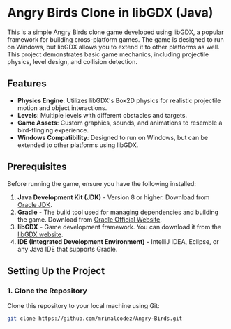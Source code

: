 # Angry Birds Clone in libGDX (Java)

This is a simple Angry Birds clone game developed using libGDX, a popular framework for building cross-platform games. The game is designed to run on Windows, but libGDX allows you to extend it to other platforms as well. This project demonstrates basic game mechanics, including projectile physics, level design, and collision detection.

## Features

- **Physics Engine**: Utilizes libGDX's Box2D physics for realistic projectile motion and object interactions.
- **Levels**: Multiple levels with different obstacles and targets.
- **Game Assets**: Custom graphics, sounds, and animations to resemble a bird-flinging experience.
- **Windows Compatibility**: Designed to run on Windows, but can be extended to other platforms using libGDX.

## Prerequisites

Before running the game, ensure you have the following installed:

1. **Java Development Kit (JDK)** - Version 8 or higher. Download from [Oracle JDK](https://www.oracle.com/java/technologies/javase-jdk8-downloads.html).
2. **Gradle** - The build tool used for managing dependencies and building the game. Download from [Gradle Official Website](https://gradle.org/install/).
3. **libGDX** - Game development framework. You can download it from the [libGDX website](https://libgdx.badlogicgames.com/).
4. **IDE (Integrated Development Environment)** - IntelliJ IDEA, Eclipse, or any Java IDE that supports Gradle.

## Setting Up the Project

### 1. Clone the Repository

Clone this repository to your local machine using Git:

```bash
git clone https://github.com/mrinalcodez/Angry-Birds.git
